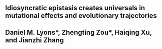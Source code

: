 ## Idiosyncratic epistasis creates universals in mutational effects and evolutionary trajectories

## Daniel M. Lyons*, Zhengting Zou*, Haiqing Xu, and Jianzhi Zhang

